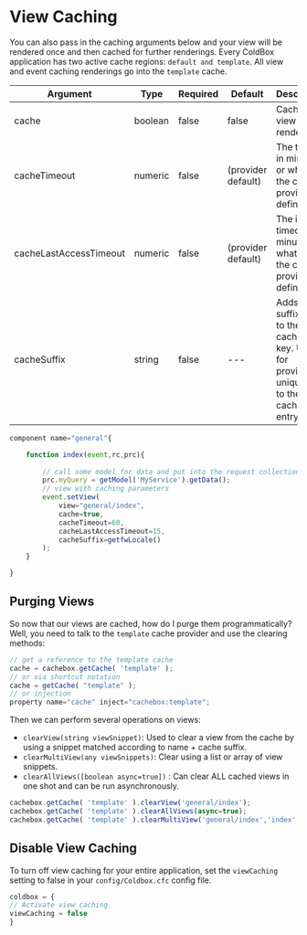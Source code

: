 # View Caching

You can also pass in the caching arguments below and your view will be rendered once and then cached for further renderings. Every ColdBox application has two active cache regions: `default and template`. All view and event caching renderings go into the `template` cache.

|Argument|Type|Required|Default|Description|
|--|--|--|--|--|
|cache|boolean|false|false|Cache the view to be rendered|
|cacheTimeout|numeric|false|(provider default)|The timeout in minutes or whatever the cache provider defines|
|cacheLastAccessTimeout |numeric|false|(provider default)|The idle timeout in minutes or whatever the cache provider defines|
|cacheSuffix|string|false|---|Adds a suffix key to the cached key. Used for providing uniqueness to the cacheable entry|

```js
component name="general"{

	function index(event,rc,prc){
	
		// call some model for data and put into the request collection
		prc.myQuery = getModel('MyService').getData();	
		// view with caching parameters
		event.setView(
		    view="general/index",
		    cache=true,
		    cacheTimeout=60,
		    cacheLastAccessTimeout=15,
		    cacheSuffix=getfwLocale()
		);
	}

}
```

## Purging Views

So now that our views are cached, how do I purge them programmatically? Well, you need to talk to the `template` cache provider and use the clearing methods:

```js
// get a reference to the template cache
cache = cachebox.getCache( 'template' );
// or via shortcut notation
cache = getCache( "template" );
// or injection
property name="cache" inject="cachebox:template";
```

Then we can perform several operations on views:
* `clearView(string viewSnippet)`: Used to clear a view from the cache by using a snippet matched according to name + cache suffix.
* `clearMultiView(any viewSnippets)`: Clear using a list or array of view snippets.
* `clearAllViews([boolean async=true])` : Can clear ALL cached views in one shot and can be run asynchronously.

```js
cachebox.getCache( 'template' ).clearView('general/index');
cachebox.getCache( 'template' ).clearAllViews(async=true);
cachebox.getCache( 'template' ).clearMultiView('general/index','index','home');
```

## Disable View Caching
To turn off view caching for your entire application, set the `viewCaching` setting to false in your `config/Coldbox.cfc` config file.

```js
coldbox = {
// Activate view caching
viewCaching = false
}
```

